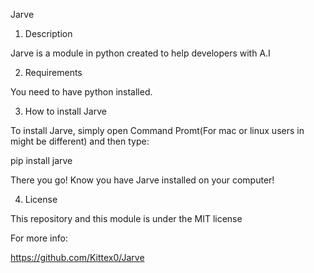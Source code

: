 Jarve

1. Description


Jarve is a module in python created to help developers with A.I


2. Requirements


You need to have python installed.


3. How to install Jarve


To install Jarve, simply open Command Promt(For mac or linux users in might be different) and then type:


pip install jarve


There you go! Know you have Jarve installed on your computer!


4. License


This repository and this module is under the MIT license


For more info:

https://github.com/Kittex0/Jarve